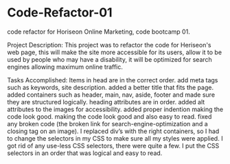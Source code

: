 # Code-Refactor-01
code refactor for Horiseon Online Marketing, code bootcamp 01.




Project Description: This project was to refactor the code for Heriseon's web page, this will make the site more accessible for its users, allow it to be used by people who may have a disability, it will be optimized for search engines allowing maximum online traffic.

Tasks Accomplished:
Items in head are in the correct order.
add meta tags such as keywords, site description.
added a better title that fits the page.
added containers such as header, main, nav, aside, footer and made sure they are structured logically.
heading attributes are in order.
added alt attributes to the images for accessibility.
added proper indention making the code look good.
making the code look good and also easy to read.
fixed any broken code (the broken link for search-engine-optimization and a closing tag on an image).
I replaced div’s with the right containers, so I had to change the selectors in my CSS to make sure all my styles were applied.
I got rid of any use-less CSS selectors, there were quite a few.
I put the CSS selectors in an order that was logical and easy to read.


